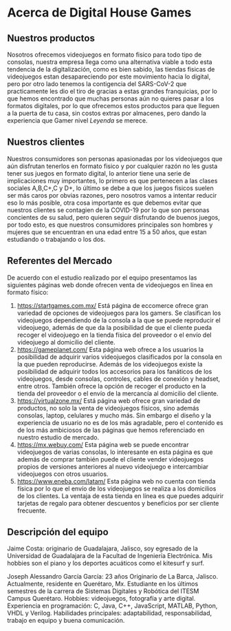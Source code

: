 # Acerca de Digital House Games

## Nuestros productos
Nosotros ofrecemos videojuegos en formato fisico para todo tipo de consolas, nuestra empresa llega como una alternativa viable a todo esta tendencia de la digitalización, como es bien sabido, las tiendas fisicas de videojuegos estan desapareciendo por este movimiento hacia lo digital, pero por otro lado tenemos la contigencia del SARS-CoV-2 que practicamente les dio el tiro de gracias a estas grandes franquicias, por lo que hemos encontrado que muchas personas aún no quieres pasar a los formatos digitales, por lo que ofrecemos estos productos para que lleguen a la puerta de tu casa, sin costos extras por almacenes, pero dando la experiencia que Gamer nivel *Leyenda* se merece.

## Nuestros clientes
Nuestros consumidores son personas apasionadas por los videojuegos que aún disfrutan tenerlos en formato fisico y por cualquier razón no les gusta tener sus juegos en formato digital, lo anterior tiene una serie de implicaciones muy importantes, lo primero es que pertenecen a las clases sociales A,B,C+,C y D+, lo último se debe a que los juegos fisicos suelen ser más caros por obvias razones, pero nosotros vamos a intentar reducir eso lo más posible, otra cosa importante es que debemos evitar que nuestros clientes se contagien de la COVID-19 por lo que son personas concientes de su salud, pero quieren seguir disfrutando de buenos juegos, por todo esto, es que nuestros consumidores principales son hombres y mujeres que se encuentran en una edad entre 15 a 50 años, que estan estudiando o trabajando o los dos. 

## Referentes del Mercado

De acuerdo con el estudio realizado por el equipo presentamos las siguientes páginas web donde ofrecen venta de videojuegos en línea en formato físico:
1) https://startgames.com.mx/
	Está página de eccomerce ofrece gran variedad de opciones de videojuegos para los gamers. Se clasifican los videojuegos dependiendo de la consola a la que se puede reproducir el videojuego, además de que da la posibilidad de que el cliente pueda recoger el videojuego en la tienda física del proveedor o el envío del videojuego al domicilio del cliente.
2) https://gameplanet.com/
	Esta página web ofrece a los usuarios la posibilidad de adquirir varios videojuegos clasificados por la consola en la que pueden reproducirse. Además de los videojuegos existe la posibilidad de adquirir todos los accesorios para los fanáticos de los videojuegos, desde consolas, controles, cables de conexión y headset, entre otros. También ofrece la opción de recoger el producto en la tienda del proveedor o el envío de la mercancía al domicilio del cliente.
3) https://virtualzone.mx/
	Está página web ofrece gran variedad de productos, no solo la venta de videojuegos físicos, sino además consolas, laptop, celulares y mucho más. Sin embargo el diseño y la experiencia de usuario no es de los más agradable, pero el contenido es de los más ambiciosos de las páginas que hemos referenciado en nuestro estudio de mercado.
4) https://mx.webuy.com/
	Esta página web se puede encontrar videojuegos de varias consolas, lo interesante en esta página es que además de comprar también puede el cliente vender videojuegos propios de versiones anteriores al nuevo videojuego e intercambiar videojuegos con otros usuarios. 		
5) https://www.eneba.com/latam/
	Esta página web no cuenta con tienda física por lo que el envío de los videojuegos se realiza a los domicilios de los clientes. La ventaja de esta tienda en línea es que puedes adquirir tarjetas de regalo para obtener descuentos y beneficios por ser cliente frecuente.


## Descripción del equipo

Jaime Costa: originario de Guadalajara, Jalisco, soy egresado de la Universidad de Guadalajara de la Facultad de Ingeniería Electrónica. Mis hobbies son el piano y los deportes acuáticos como el kitesurf y surf. 

Joseph Alessandro García García:
23 años
Originario de La Barca, Jalisco. Actualmente, residente en Querétaro, Mx.
Estudiante en los últimos semestres de la carrera de Sistemas Digitales y Robótica del ITESM Campus Querétaro.
Hobbies: videojuegos, fotografía y arte digital. 
Experiencia en programación: C, Java, C++, JavaScript, MATLAB, Python, VHDL y Verilog.
Habilidades principales: adaptabilidad, responsabilidad, trabajo en equipo y buena comunicación.